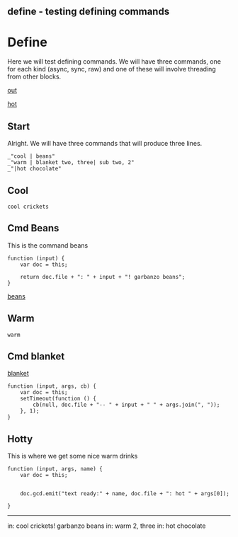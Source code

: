 define - testing defining commands
---
# Define

Here we will test defining commands. We will have three commands, one for each
kind (async, sync, raw) and one of these will involve threading from other
blocks. 

[out](#start "save:")

[hot](#hotty "define:raw")

## Start

Alright. We will have three commands that will produce three lines. 

    _"cool | beans"
    _"warm | blanket two, three| sub two, 2"
    _"|hot chocolate"




## Cool

    cool crickets

## Cmd Beans

This is the command beans

    function (input) {
        var doc = this;
        
        return doc.file + ": " + input + "! garbanzo beans";
    }

[beans](# "define:")

## Warm

    warm

## Cmd blanket


[blanket](# "define: async| sub --, :")

    function (input, args, cb) {
        var doc = this;
        setTimeout(function () {
            cb(null, doc.file + "-- " + input + " " + args.join(", "));
        }, 1);
    }

## Hotty

This is where we get some nice warm drinks

    function (input, args, name) {
        var doc = this;


        doc.gcd.emit("text ready:" + name, doc.file + ": hot " + args[0]);

    } 
---
in: cool crickets! garbanzo beans
in: warm 2, three
in: hot chocolate
